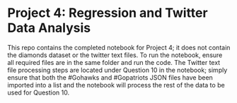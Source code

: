 # Project 4: Regression and Twitter Data Analysis

This repo contains the completed notebook for Project 4; it does not contain the diamonds dataset or the twitter text files. To run the notebook, ensure all required files are in the same folder and run the code. The Twitter text file processing steps are located under Question 10 in the notebook; simply ensure that both the #Gohawks and #Gopatriots JSON files have been imported into a list and the notebook will process the rest of the data to be used for Question 10. 
